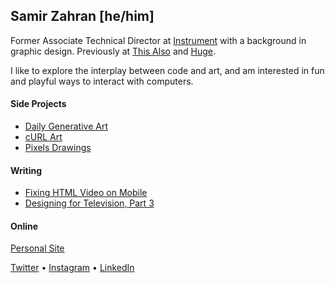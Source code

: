 ## Samir Zahran [he/him]

Former Associate Technical Director at [Instrument][instrument] with a background in graphic design. Previously at [This Also][thisalso] and [Huge][huge].

I like to explore the interplay between code and art, and am interested in fun and playful ways to interact with computers.

#### Side Projects

- [Daily Generative Art][genart]
- [cURL Art][curlart]
- [Pixels Drawings][pixelart]

#### Writing

- [Fixing HTML Video on Mobile][medium-ww]
- [Designing for Television, Part 3][medium-cjs]

#### Online

[Personal Site][samiare]

[Twitter][twitter] • [Instagram][instagram] • [LinkedIn][linkedin]


<!-- link defs -->

[curlart]: https://samiare.net/curlart
[genart]: https://samiare.net/daily
[huge]: https://www.hugeinc.com
[instagram]: https://instagram.com/samiare
[instrument]: https://instrument.com/
[linkedin]: https://linkedin.com/in/samiare
[medium-cjs]: https://medium.com/this-also/designing-for-television-part-3-46b7eaf8d0f2
[medium-ww]: https://medium.com/this-also/whitewater-9b47f1e32ffe
[pixelart]: https://samiare.net/pixels
[samiare]: https://samiare.net
[thisalso]: http://thisalso.com/
[twitter]: https://twitter.com/samiare
